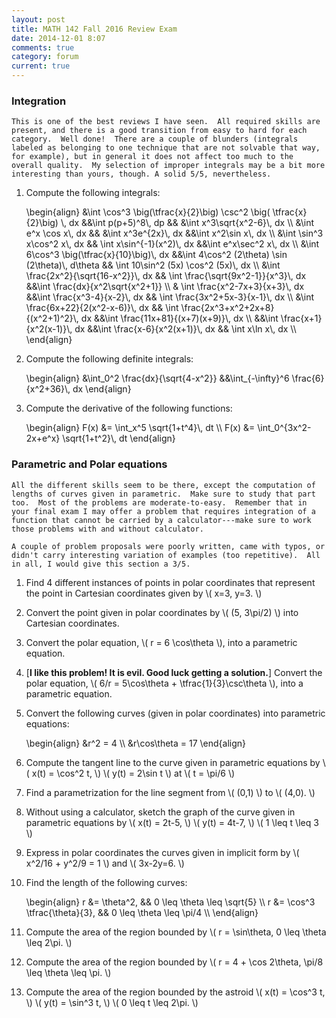 ```yaml
---
layout: post
title: MATH 142 Fall 2016 Review Exam
date: 2014-12-01 8:07
comments: true
category: forum
current: true
---
```


<div class="well">
	<h3>Integration</h3>

	This is one of the best reviews I have seen.  All required skills are present, and there is a good transition from easy to hard for each category.  Well done!  There are a couple of blunders (integrals labeled as belonging to one technique that are not solvable that way, for example), but in general it does not affect too much to the overall quality.  My selection of improper integrals may be a bit more interesting than yours, though. A solid 5/5, nevertheless.
</div>

1. Compute the following integrals:
	<div>
		\begin{align}
		&\int \cos^3 \big(\tfrac{x}{2}\big) \csc^2 \big( \tfrac{x}{2}\big) \, dx &&\int p(p+5)^8\, dp && &\int x^3\sqrt{x^2-6}\, dx \\
		&\int e^x \cos x\, dx && &\int x^3e^{2x}\, dx &&\int x^2\sin x\, dx \\
		&\int \sin^3 x\cos^2 x\, dx && \int x\sin^{-1}(x^2)\, dx &&\int e^x\sec^2 x\, dx \\
		&\int 6\cos^3 \big(\tfrac{x}{10}\big)\, dx &&\int 4\cos^2 (2\theta) \sin (2\theta)\, d\theta && \int 10\sin^2 (5x) \cos^2 (5x)\, dx \\
		&\int \frac{2x^2}{\sqrt{16-x^2}}\, dx && \int \frac{\sqrt{9x^2-1}}{x^3}\, dx &&\int \frac{dx}{x^2\sqrt{x^2+1}} \\
		& \int \frac{x^2-7x+3}{x+3}\, dx &&\int \frac{x^3-4}{x-2}\, dx && \int \frac{3x^2+5x-3}{x-1}\, dx \\
		&\int \frac{6x+22}{2(x^2-x-6)}\, dx && \int \frac{2x^3+x^2+2x+8}{(x^2+1)^2}\, dx &&\int \frac{11x+81}{(x+7)(x+9)}\, dx \\
		&&\int \frac{x+1}{x^2(x-1)}\, dx &&\int \frac{x-6}{x^2(x+1)}\, dx && \int x\ln x\, dx \\
		\end{align}
	</div>	

2. Compute the following definite integrals:
	<div>
		\begin{align}
		&\int_0^2 \frac{dx}{\sqrt{4-x^2}} &&\int_{-\infty}^6 \frac{6}{x^2+36}\, dx
		\end{align}
	</div>

3. Compute the derivative of the following functions:
	<div>
		\begin{align}
		F(x) &= \int_x^5 \sqrt{1+t^4}\, dt \\
		F(x) &= \int_0^{3x^2-2x+e^x} \sqrt{1+t^2}\, dt
		\end{align}
	</div>

<div class="well">
	<h3>Parametric and Polar equations</h3>

	All the different skills seem to be there, except the computation of lengths of curves given in parametric.  Make sure to study that part too.  Most of the problems are moderate-to-easy.  Remember that in your final exam I may offer a problem that requires integration of a function that cannot be carried by a calculator---make sure to work those problems with and without calculator.

	A couple of problem proposals were poorly written, came with typos, or didn't carry interesting variation of examples (too repetitive).  All in all, I would give this section a 3/5.
</div>

1. Find 4 different instances of points in polar coordinates that represent the point in Cartesian coordinates given by <span>\\( x=3, y=3. \\)</span>

2. Convert the point given in polar coordinates by <span>\\( (5, 3\pi/2) \\)</span> into Cartesian coordinates.

3. Convert the polar equation, <span>\\( r = 6 \cos\theta \\)</span>, into a parametric equation.

4. [<strong>I like this problem!  It is evil.  Good luck getting a solution.</strong>] Convert the polar equation, <span>\\( 6/r = 5\cos\theta + \tfrac{1}{3}\csc\theta \\)</span>, into a parametric equation. 


5. Convert the following curves (given in polar coordinates) into parametric equations:
	<div>
		\begin{align}
		&r^2 = 4 \\
		&r\cos\theta = 17
		\end{align}
	</div>

5. Compute the tangent line to the curve given in parametric equations by <span>\\( x(t) = \cos^2 t, \\)</span> <span>\\( y(t) = 2\sin t \\)</span> at <span>\\( t = \pi/6 \\)</span>

4. Find a parametrization for the line segment from <span>\\( (0,1) \\)</span> to <span>\\( (4,0). \\)</span>

5. Without using a calculator, sketch the graph of the curve given in parametric equations by <span>\\( x(t) = 2t-5, \\)</span> <span>\\( y(t) = 4t-7, \\)</span>  <span>\\( 1 \leq t \leq 3 \\)</span>

6. Express in polar coordinates the curves given in implicit form by <span>\\( x^2/16 + y^2/9 = 1 \\)<span> and <span>\\( 3x-2y=6. \\)<span>

7. Find the length of the following curves:
	<div>
		\begin{align}
		r &= \theta^2, && 0 \leq \theta \leq \sqrt{5} \\
		r &= \cos^3 \tfrac{\theta}{3}, && 0 \leq \theta \leq \pi/4 \\
		\end{align}
	</div>	

8. Compute the area of the region bounded by <span>\\( r = \sin\theta,  0 \leq \theta \leq 2\pi. \\)</span>

10. Compute the area of the region bounded by <span>\\( r = 4 + \cos 2\theta, \pi/8 \leq \theta \leq \pi. \\)<span>

11. Compute the area of the region bounded by the astroid <span>\\( x(t) = \cos^3 t, \\)</span> <span>\\( y(t) = \sin^3 t, \\)<span> <span>\\( 0 \leq t \leq 2\pi. \\)</span>

